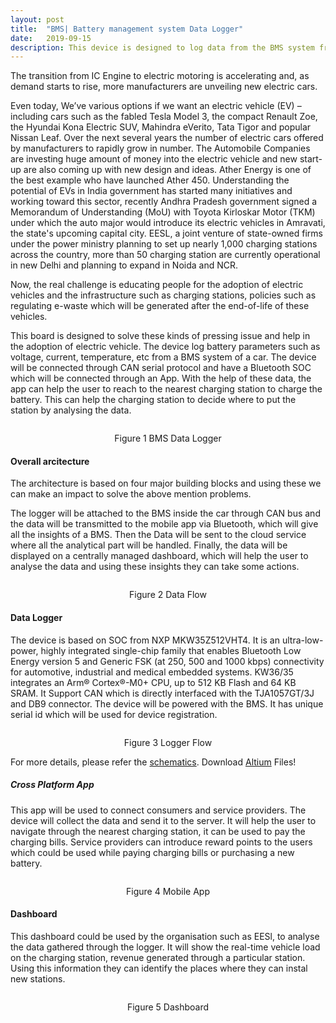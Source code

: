 ```yaml
---
layout: post
title:  "BMS| Battery management system Data Logger"
date:   2019-09-15
description: This device is designed to log data from the BMS system from a car through CAN serial protocol. The device will send data to a mobile app through Bluetooth and then it will be sent to the server.
---
```


<p class="intro"><span class="dropcap">T</span>he transition from IC Engine to electric motoring is accelerating and, as demand starts to rise, more manufacturers are unveiling new electric cars.

Even today, We’ve various options if we want an electric vehicle (EV) – including cars such as the fabled Tesla Model 3, the compact Renault Zoe, the Hyundai Kona Electric SUV, Mahindra eVerito, Tata Tigor and popular Nissan Leaf.
Over the next several years the number of electric cars offered by manufacturers to rapidly grow in number. The Automobile Companies are investing huge amount of money into the electric vehicle and new start-up are also coming up with new design and ideas. Ather Energy is one of the best example who have launched Ather 450. Understanding the potential of EVs in India government has started many initiatives and working toward this sector, recently Andhra Pradesh government signed a Memorandum of Understanding (MoU) with Toyota Kirloskar Motor (TKM) under which the auto major would introduce its electric vehicles in Amravati, the state's upcoming capital city. EESL, a joint venture of state-owned firms under the power ministry planning to set up nearly 1,000 charging stations across the country, more than 50 charging station are currently operational in new Delhi and planning to expand in Noida and NCR.
</p>

<p class="intro">Now, the real challenge is educating people for the adoption of electric vehicles and the infrastructure such as charging stations, policies such as regulating e-waste which will be generated after the end-of-life of these vehicles.

This board is designed to solve these kinds of pressing issue and help in the adoption of electric vehicle. The device log battery parameters such as voltage, current, temperature, etc from a BMS system of a car. The device will be connected through CAN serial protocol and have a Bluetooth SOC which will be connected through an App. With the help of these data, the app can help the user to reach to the nearest charging station to charge the battery. This can help the charging station to decide where to put the station by analysing the data.
</p>

<img src="{{ '/assets/img/CAN_Logger.PNG' | prepend: site.baseurl }}" alt=""><center>Figure 1 BMS Data Logger</center>


#### Overall arcitecture
The architecture is based on four major building blocks and using these we can make an impact to solve the above mention problems.

The logger will be attached to the BMS inside the car through CAN bus and the data will be transmitted to the mobile app via Bluetooth, which will give all the insights of a BMS. Then the Data will be sent to the cloud service where all the analytical part will be handled. Finally, the data will be displayed on a centrally managed dashboard, which will help the user to analyse the data and using these insights they can take some actions.

<img src="{{ '/assets/img/CAN_layout.PNG' | prepend: site.baseurl }}" alt=""><center>Figure 2 Data Flow</center>

#### Data Logger
The device is based on SOC from NXP MKW35Z512VHT4. It is an ultra-low-power, highly integrated single-chip family that enables Bluetooth Low Energy version 5 and Generic FSK (at 250, 500 and 1000 kbps) connectivity for automotive, industrial and medical embedded systems. KW36/35 integrates an Arm® Cortex®-M0+ CPU, up to 512 KB Flash and 64 KB SRAM. It Support CAN which is directly interfaced with the TJA1057GT/3J and DB9 connector. The device will be powered with the BMS. It has unique serial id which will be used for device registration.

<img src="{{ '/assets/img/logger.PNG' | prepend: site.baseurl }}" alt=""><center>Figure 3 Logger Flow</center>

For more details, please refer the [schematics][Sch]. Download [Altium][Altium_Design] Files!

##### Cross Platform App

This app will be used to connect consumers and service providers. The device will collect the data and send it to the server. It will help the user to navigate through the nearest charging station, it can be used to pay the charging bills. Service providers can introduce reward points to the users which could be used while paying charging bills or purchasing a new battery.

<img src="{{ '/assets/img/app.PNG' | prepend: site.baseurl }}" alt=""><center>Figure 4   Mobile App</center>

#### Dashboard

This dashboard could be used by the organisation such as EESl, to analyse the data gathered through the logger. It will show the real-time vehicle load on the charging station, revenue generated through a particular station. Using this information they can identify the places where they can instal new stations.

<img src="{{ '/assets/img/dashboard.PNG' | prepend: site.baseurl }}" alt=""><center>Figure 5 Dashboard</center>


[Sch]: https://github.com/Farogh007/Projects/blob/master/CAN_Logger_V1I1/CAN_Logger_V1I1-Schematics.pdf
[Altium_Design]: https://github.com/Farogh007/Projects/tree/master/CAN_Logger_V1I1